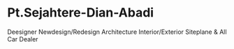 # Pt.Sejahtere-Dian-Abadi
Deesigner Newdesign/Redesign Architecture Interior/Exterior Siteplane &amp; All Car Dealer
